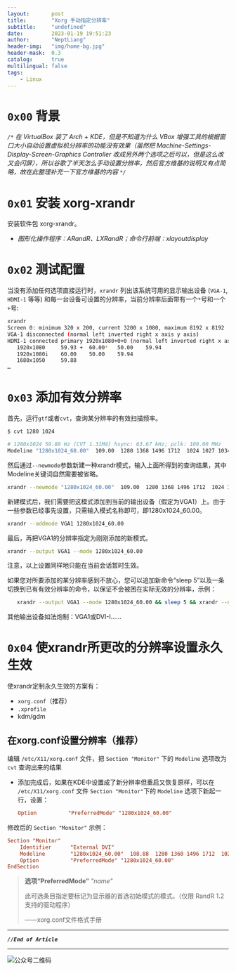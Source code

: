 ```yaml
---
layout:       post
title:        "Xorg 手动指定分辨率"
subtitle:     "undefined"
date:         2023-01-19 19:51:23
author:       "NeptLiang"
header-img:   "img/home-bg.jpg"
header-mask:  0.3
catalog:      true
multilingual: false
tags:
    - Linux
---
```



# `0x00` 背景

*`/*` 在 VirtualBox 装了 Arch + KDE，但是不知道为什么 VBox 增强工具的根据窗口大小自动设置虚拟机分辨率的功能没有效果（虽然把 Machine-Settings-Display-Screen-Graphics Controller 改成另外两个选项之后可以，但是这么改又会闪屏），所以谷歌了半天怎么手动设置分辨率，然后官方维基的说明又有点简略，故在此整理补充一下官方维基的内容 `*/`*

# `0x01` 安装 xorg-xrandr

安装软件包 xorg-xrandr。

* *图形化操作程序：ARandR、LXRandR；命令行前端：xlayoutdisplay*

# `0x02` 测试配置

当没有添加任何选项直接运行时，`xrandr` 列出该系统可用的显示输出设备 (`VGA-1`, `HDMI-1` 等等) 和每一台设备可设置的分辨率，当前分辨率后面带有一个`*`号和一个`+`号:

```sh
xrandr
Screen 0: minimum 320 x 200, current 3200 x 1080, maximum 8192 x 8192
VGA-1 disconnected (normal left inverted right x axis y axis)
HDMI-1 connected primary 1920x1080+0+0 (normal left inverted right x axis y axis) 531mm x 299mm
   1920x1080     59.93 +  60.00*   50.00    59.94  
   1920x1080i    60.00    50.00    59.94  
   1680x1050     59.88  
…
```

# `0x03` 添加有效分辨率

首先，运行`gtf`或者`cvt`，查询某分辨率的有效扫描频率。

```sh
$ cvt 1280 1024

# 1280x1024 59.89 Hz (CVT 1.31M4) hsync: 63.67 kHz; pclk: 109.00 MHz
Modeline "1280x1024_60.00"  109.00  1280 1368 1496 1712  1024 1027 1034 1063 -hsync +vsync
```

然后通过`--newmode`参数新建一种xrandr模式，输入上面所得到的查询结果，其中Modeline关键词自然需要被省略。

```sh
xrandr --newmode "1280x1024_60.00"  109.00  1280 1368 1496 1712  1024 1027 1034 1063 -hsync +vsync
```

新建模式后，我们需要把这模式添加到当前的输出设备（假定为VGA1）上。由于一些参数已经事先设置，只需输入模式名称即可，即1280x1024_60.00。

```sh
xrandr --addmode VGA1 1280x1024_60.00
```

最后，再把VGA1的分辨率指定为刚刚添加的新模式。

```sh
xrandr --output VGA1 --mode 1280x1024_60.00
```

注意，以上设置同样地只能在当前会话暂时生效。

如果您对所要添加的某分辨率感到不放心，您可以追加新命令“sleep 5”以及一条切换到已有有效分辨率的命令，以保证不会被困在实际无效的分辨率，示例：

```sh
   xrandr --output VGA1 --mode 1280x1024_60.00 && sleep 5 && xrandr --newmode "1024x768-safe" 65.00 1024 1048 1184 1344 768 771 777 806 -HSync -VSync && xrandr --addmode VGA1 1024x768-safe && xrandr --output VGA1 --mode 1024x768-safe
```

其他输出设备如法炮制：VGA1或DVI-I……

# `0x04` 使xrandr所更改的分辨率设置永久生效

使xrandr定制永久生效的方案有：

* `xorg.conf`（推荐）
* `.xprofile`
* kdm/gdm

## 在xorg.conf设置分辨率（推荐）

编辑 `/etc/X11/xorg.conf` 文件，把 `Section "Monitor"` 下的 `Modeline` 选项改为 `cvt` 查询出来的结果

* 添加完成后，如果在KDE中设置成了新分辨率但重启又恢复原样，可以在 `/etc/X11/xorg.conf` 文件 `Section "Monitor"`下的 `Modeline` 选项下新起一行，设置：

    ```conf
    Option          "PreferredMode" "1280x1024_60.00"
    ```

修改后的 `Section "Monitor"` 示例：

```conf
Section "Monitor"
    Identifier      "External DVI"
    Modeline        "1280x1024_60.00"  108.88  1280 1360 1496 1712  1024 1025 1028 1060  -HSync +Vsync
    Option          "PreferredMode" "1280x1024_60.00"
EndSection
```

> **选项“PreferredMode”** *"name"*
> 
> 此可选条目指定要标记为显示器的首选初始模式的模式。（仅限 RandR 1.2 支持的驱动程序）
> 
> ——xorg.conf文件格式手册	


---

***`//End of Article`***

---


![公众号二维码](https://neptliang.github.io/img/Article/WeChatBlog.png)